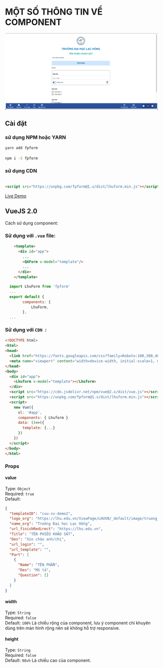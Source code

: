 # MỘT SỐ THÔNG TIN VỀ COMPONENT 

![alt text](./images/qaform.png)

## Cài đặt

### sử dụng NPM hoặc YARN

```bash
yarn add fpform

npm i -S fpform
```

### sử dụng CDN
```html

<script src="https://unpkg.com/fpform@1.x/dist/lhuform.min.js"></script>

```

[Live Demo](https://minhphongvn.github.io/Reports/T5L/)

## VueJS 2.0
Cách sử dụng component:

### Sử dụng với `.vue` file:

``` html
    <template>
      <div id="app">
        ...
        <QAForm v-model="template"/>
        ...
      </div>
    </template>
```
``` js
  import LhuForm from 'fpform'
  ...
  export default {
        components: {
            LhuForm,
        },
  ...
```

### Sử dụng với  `CDN `:
``` html
<!DOCTYPE html>
<html>
<head>
  <link href="https://fonts.googleapis.com/css?family=Roboto:100,300,400,500,700,900" rel="stylesheet">
  <meta name="viewport" content="width=device-width, initial-scale=1, maximum-scale=1, user-scalable=no, minimal-ui">
</head>
<body>
  <div id="app">
    <Lhuform v-model="template"></Lhuform>
  </div>
  <script src="https://cdn.jsdelivr.net/npm/vue@2.x/dist/vue.js"></script>
  <script src="https://unpkg.com/fpform@1.x/dist/lhuform.min.js"></script>
  <script>
    new Vue({
      el: '#app',
      components: { Lhuform }
      data: ()=>({
        template: {...}
      })
    })
  </script>
</body>
</html>
```

### Props
#### value
Type: `Object`<br>
Required: `true`<br>
Default: 
```json
{
  "templateID": "cuu-sv-demo2",
  "logo_org": "https://lhu.edu.vn/ViewPage/LHUVN/_default/image/truong_dai_hoc_lac_hong_logo.png",
  "name_org": "Trường Đại học Lạc Hồng",
  "url_finishRedirect": "https://lhu.edu.vn",
  "Title": "TÊN PHIẾU KHẢO SÁT",
  "Des": "Xin chào anh/chị",
  "url_login": "",
  "url_template": "",
  "Part": [
    {
      "Name": "TÊN PHẦN",
      "Des": "Mô tả",
      "Question": []
    }
  ]
}
```

#### width
Type: `String`<br>
Required: `false`<br>
Default: `100%`
Là chiều rộng của component, lưu ý component chỉ khuyên dùng trên màn hình rộng  nên sẽ không hỗ trợ responsive. 

#### height
Type: `String`<br>
Required: `false`<br>
Default: `98vh`
Là chiều cao của component.
